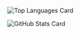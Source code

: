 ![Top Languages Card](https://github-readme-stats.vercel.app/api/top-langs/?username=mihiron&layout=compact)

![GitHub Stats Card](https://github-readme-stats.vercel.app/api?username=mihiron&show_icons=true&count_private=true)

<!--
## :books: Language / Framework etc. :books:
- Python
  - Django
  - Flask
- PHP
  - Laravel
  - Wordpress
- Ruby
  - Ruby on Rails
- Go
  - Gin
- C++
- HTML / CSS / SASS / SCSS
  - CSS / UI Framework (Bootstrap, Bluma, Vuetify)
- JavaScript
  - jQuery, Vue.js / Nuxt.js / React.js / Next.js
- TypeScript
- Dart
  - Flutter
- SQL
  - MySQL / PostgreSQL
- NoSQL（Firestore）
- Google Apps Script (GAS)
- AWS
  - Computing
    - EC2
    - Lightsail
    - Lamdba
    - Elastic Beanstalk
  - Container
    - Elastic Container Registry
    - Elastic Container Service
  - Storage
    - S3
  - Database
    - RDS
  - Network / CDN
    - VPC
    - CloudFront
    - Route 53
    - API Gateway
  - Management / Reporting
    - Cloud Watch
  - Security / Identity / Compliance
    - IAM
    - WAF & Shield
  - Other
    - AWS CLI / SDK / CDK
    - Amplify
    - SES
-->
